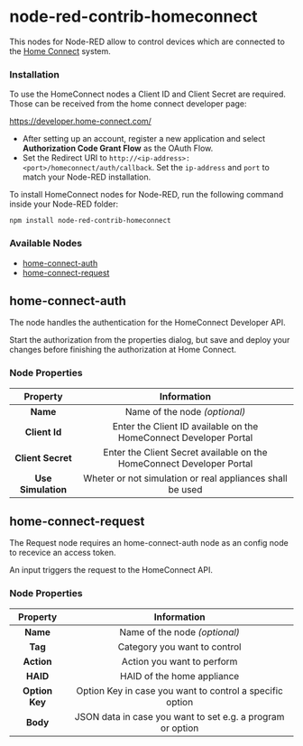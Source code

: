 # node-red-contrib-homeconnect
This nodes for Node-RED allow to control devices which are connected to the [Home Connect](https://www.home-connect.com) system.

### Installation
To use the HomeConnect nodes a Client ID and Client Secret are required. Those can be received from the home connect developer page:

https://developer.home-connect.com/

* After setting up an account, register a new application and select **Authorization Code Grant Flow** as the OAuth Flow.
* Set the Redirect URI to `http://<ip-address>:<port>/homeconnect/auth/callback`. Set the `ip-address` and `port` to match your Node-RED installation.

To install HomeConnect nodes for Node-RED, run the following command inside your Node-RED folder:

`npm install node-red-contrib-homeconnect`

### Available Nodes
- [home-connect-auth](#home-connect-auth)
- [home-connect-request](#home-connect-request)

## home-connect-auth
The node handles the authentication for the HomeConnect Developer API.

Start the authorization from the properties dialog, but save and deploy your changes before finishing the authorization at Home Connect. 

### Node Properties

| Property           | Information                                                           |
|:------------------:|:---------------------------------------------------------------------:|
| **Name**           | Name of the node *(optional)*                                         |
| **Client Id**      | Enter the Client ID available on the HomeConnect Developer Portal     |
| **Client Secret**  | Enter the Client Secret available on the HomeConnect Developer Portal |
| **Use Simulation** | Wheter or not simulation or real appliances shall be used             |

## home-connect-request
The Request node requires an home-connect-auth node as an config node to recevice an access token.

An input triggers the request to the HomeConnect API.

### Node Properties

| Property       | Information                                                |
|:--------------:|:----------------------------------------------------------:|
| **Name**       | Name of the node *(optional)*                              |
| **Tag**        | Category you want to control                               |
| **Action**     | Action you want to perform                                 |
| **HAID**       | HAID of the home appliance                                 |
| **Option Key** | Option Key in case you want to control a specific option   |
| **Body**       | JSON data in case you want to set e.g. a program or option |
